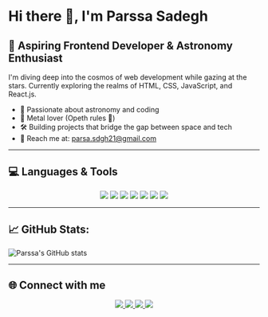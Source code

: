 # Hi there 👋, I'm Parssa Sadegh

## 🚀 Aspiring Frontend Developer & Astronomy Enthusiast

I'm diving deep into the cosmos of web development while gazing at the stars. Currently exploring the realms of HTML, CSS, JavaScript, and React.js.

- 🌌 Passionate about astronomy and coding  
- 🎸 Metal lover (Opeth rules 🤘)  
- 🛠️ Building projects that bridge the gap between space and tech  
- 📧 Reach me at: [parsa.sdgh21@gmail.com](mailto:parsa.sdgh21@gmail.com)

---

## 💻 Languages & Tools

<p align="center">
  <img src="https://img.shields.io/badge/HTML5-E34F26?style=for-the-badge&logo=html5&logoColor=white" />
  <img src="https://img.shields.io/badge/CSS3-1572B6?style=for-the-badge&logo=css3&logoColor=white" />
  <img src="https://img.shields.io/badge/JavaScript-F7DF1E?style=for-the-badge&logo=javascript&logoColor=black" />
  <img src="https://img.shields.io/badge/React-20232A?style=for-the-badge&logo=react&logoColor=61DAFB" />
  <img src="https://img.shields.io/badge/Git-F05032?style=for-the-badge&logo=git&logoColor=white" />
  <img src="https://img.shields.io/badge/GitHub-181717?style=for-the-badge&logo=github&logoColor=white" />
  <img src="https://img.shields.io/badge/VS%20Code-007ACC?style=for-the-badge&logo=visual-studio-code&logoColor=white" />
</p>

---

## 📈 GitHub Stats:

![Parssa's GitHub stats](https://github-readme-stats.vercel.app/api?username=Parsadgh&show_icons=true&theme=radical)

---

## 🌐 Connect with me

<p align="center">
  <a href="https://www.linkedin.com/in/parsa-sadegh-440a572a2" target="_blank">
    <img src="https://img.shields.io/badge/LinkedIn-%230077B5.svg?style=for-the-badge&logo=linkedin&logoColor=white" />
  </a>
  <a href="https://instagram.com/parsa.sdgh.dev" target="_blank">
    <img src="https://img.shields.io/badge/Instagram-%23E4405F.svg?style=for-the-badge&logo=instagram&logoColor=white" />
  </a>
  <a href="mailto:parsa.sdgh21@gmail.com">
    <img src="https://img.shields.io/badge/Gmail-%23D14836.svg?style=for-the-badge&logo=gmail&logoColor=white" />
  </a>
  <a href="https://github.com/Parsadgh" target="_blank">
    <img src="https://img.shields.io/badge/GitHub-%23181717.svg?style=for-the-badge&logo=github&logoColor=white" />
  </a>
</p>
